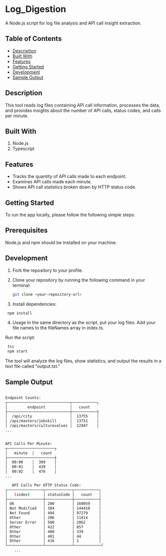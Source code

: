 # Log_Digestion

A Node.js script for log file analysis and API call insight extraction.

## Table of Contents

- [Description](#description)
- [Built With](#built-with)
- [Features](#features)
- [Getting Started](#getting-started)
- [Development](#development)
- [Sample Output](#sample-output)

## Description

This tool reads log files containing API call information, processes the data, and provides insights about the number of API calls, status codes, and calls per minute.

## Built With 
1. Node.js
2. Typescript

## Features

- Tracks the quantity of API calls made to each endpoint.
- Examines API calls made each minute.
- Shows API call statistics broken down by HTTP status code.

## Getting Started
To run the app locally, please follow the following simple steps:

## Prerequisites

Node.js and npm should be installed on your machine.

## Development

1. Fork the repository to your profile.
   
2. Clone your repository by running the following command in your terminal:
   ```sh
   git clone <your-repository-url>
   ```
3. Install dependencies:

```bash
 npm install

```
4. Usage
   In the same directory as the script, put your log files. Add your file names to the fileNames array in index.ts.

Run the script:

```bash
 tsc
 npm start

```

The tool will analyze the log files, show statistics, and output the results in a text file called "output.txt."

## Sample Output

```bash

Endpoint Counts:
┬────────────────────────────┬───────────┐
│         endpoint           │   count
├────────────────────────────┼───────────┼
│  /api/city                 │  13755    │
│ /api/masters/jobskill      │  13751    │
│ /api/masters/culturevalues │  12847    │
...


API Calls Per Minute:
┬─────────────────────┬
│   minute  │   count
├─────────────────────┼
│  00:00    │  309    │
│  00:01    │  439    │
│  00:02    │  476    │
...

   API Calls Per HTTP Status Code:
┌────────────────┬────────────┬───────────┐
│   (index)      │ statusCode │   count   │
├────────────────┼────────────┼───────────┤
│ OK             │ 200        │ 160059    │
│ Not Modified   │ 304        │ 144418    │
│ Not Found      │ 404        │ 97279     │
│ Other          │ 206        │ 11814     │
│ Server Error   │ 500        │ 2062      │
│ Other          │ 422        │ 857       │
│ Other          │ 400        │ 339       │
│ Other          │ 401        │ 44        │
│ Other          │ 416        │ 1         │
└────────────────┴────────────┴────────────┘
    ...
```
